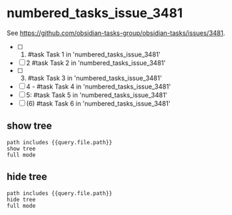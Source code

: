 # numbered_tasks_issue_3481

See https://github.com/obsidian-tasks-group/obsidian-tasks/issues/3481.

- [ ] 1. #task Task 1 in 'numbered_tasks_issue_3481'
- [ ] 2 #task Task 2 in 'numbered_tasks_issue_3481'
- [ ] 3) #task Task 3 in 'numbered_tasks_issue_3481'
- [ ] 4 - #task Task 4 in 'numbered_tasks_issue_3481'
- [ ] 5: #task Task 5 in 'numbered_tasks_issue_3481'
- [ ] (6) #task Task 6 in 'numbered_tasks_issue_3481'

## show tree

```tasks
path includes {{query.file.path}}
show tree
full mode
```

## hide tree

```tasks
path includes {{query.file.path}}
hide tree
full mode
```
